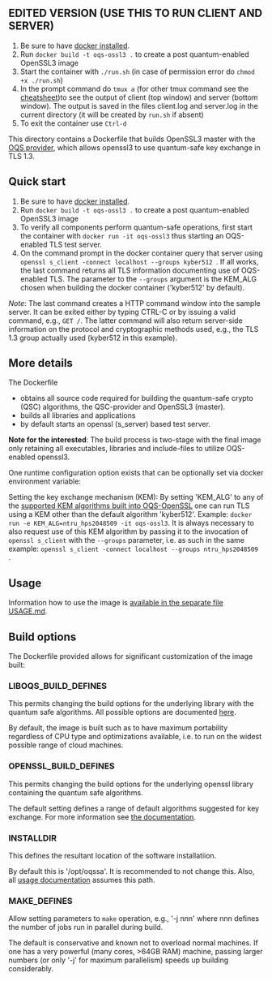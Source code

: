 ## EDITED VERSION (USE THIS TO RUN CLIENT AND SERVER)

1) Be sure to have [docker installed](https://docs.docker.com/install).
2) Run `docker build -t oqs-ossl3 .` to create a post quantum-enabled OpenSSL3 image
3) Start the container with `./run.sh` (in case of permission error do `chmod +x ./run.sh`)
4) In the prompt command do `tmux a` (for other tmux command see the [cheatsheet](https://tmuxcheatsheet.com/))to see the output of client (top window) and server (bottom window). The output is saved in the files client.log and server.log in the current directory (it will be created by `run.sh` if absent)
5) To exit the container use `Ctrl-d`


This directory contains a Dockerfile that builds OpenSSL3 master with the [OQS provider](https://github.com/open-quantum-safe/oqs-provider), which allows openssl3 to use quantum-safe key exchange in TLS 1.3.

## Quick start

1) Be sure to have [docker installed](https://docs.docker.com/install).
2) Run `docker build -t oqs-ossl3 .` to create a post quantum-enabled OpenSSL3 image
3) To verify all components perform quantum-safe operations, first start the container with `docker run -it oqs-ossl3` thus starting an OQS-enabled TLS test server.
4) On the command prompt in the docker container query that server using `openssl s_client -connect localhost --groups kyber512 `. If all works, the last command returns all TLS information documenting use of OQS-enabled TLS. The parameter to the `--groups` argument is the KEM_ALG chosen when building the docker container ('kyber512' by default).

*Note*: The last command creates a HTTP command window into the sample server. It can be exited either by typing CTRL-C or by issuing a valid command, e.g., `GET /`. The latter command will also return server-side information on the protocol and cryptographic methods used, e.g., the TLS 1.3 group actually used (kyber512 in this example).


## More details

The Dockerfile 
- obtains all source code required for building the quantum-safe crypto (QSC) algorithms, the QSC-provider and OpenSSL3 (master).
- builds all libraries and applications
- by default starts an openssl (s_server) based test server.

**Note for the interested**: The build process is two-stage with the final image only retaining all executables, libraries and include-files to utilize OQS-enabled openssl3.

One runtime configuration option exists that can be optionally set via docker environment variable:

Setting the key exchange mechanism (KEM): By setting 'KEM_ALG'
to any of the [supported KEM algorithms built into OQS-OpenSSL](https://github.com/open-quantum-safe/openssl#key-exchange) one can run TLS using a KEM other than the default algorithm 'kyber512'. Example: `docker run -e KEM_ALG=ntru_hps2048509 -it oqs-ossl3`. It is always necessary to also request use of this KEM algorithm by passing it to the invocation of `openssl s_client` with the `--groups` parameter, i.e. as such in the same example: `openssl s_client -connect localhost --groups ntru_hps2048509 `.

## Usage

Information how to use the image is [available in the separate file USAGE.md](USAGE.md).

## Build options

The Dockerfile provided allows for significant customization of the image built:

### LIBOQS_BUILD_DEFINES

This permits changing the build options for the underlying library with the quantum safe algorithms. All possible options are documented [here](https://github.com/open-quantum-safe/liboqs/wiki/Customizing-liboqs).

By default, the image is built such as to have maximum portability regardless of CPU type and optimizations available, i.e. to run on the widest possible range of cloud machines.

### OPENSSL_BUILD_DEFINES

This permits changing the build options for the underlying openssl library containing the quantum safe algorithms. 

The default setting defines a range of default algorithms suggested for key exchange. For more information see [the documentation](https://github.com/open-quantum-safe/openssl#default-algorithms-announced).

### INSTALLDIR

This defines the resultant location of the software installatiion.

By default this is '/opt/oqssa'. It is recommended to not change this. Also, all [usage documentation](USAGE.md) assumes this path.

### MAKE_DEFINES

Allow setting parameters to `make` operation, e.g., '-j nnn' where nnn defines the number of jobs run in parallel during build.

The default is conservative and known not to overload normal machines. If one has a very powerful (many cores, >64GB RAM) machine, passing larger numbers (or only '-j' for maximum parallelism) speeds up building considerably.

